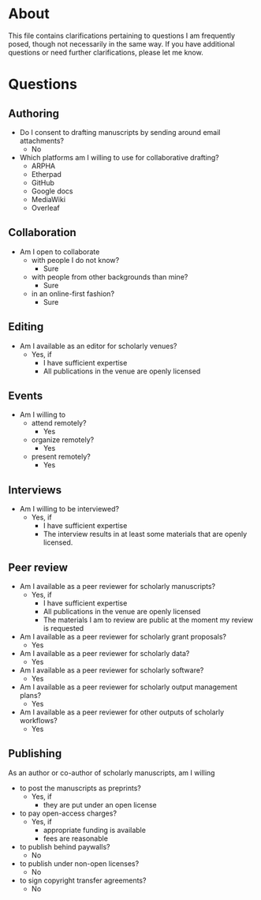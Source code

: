 # About

This file contains clarifications pertaining to questions I am frequently posed, though not necessarily in the same way. If you have additional questions or need further clarifications, please let me know.

# Questions

## Authoring

* Do I consent to drafting manuscripts by sending around email attachments?
  - No
* Which platforms am I willing to use for collaborative drafting?
  - ARPHA
  - Etherpad
  - GitHub
  - Google docs
  - MediaWiki
  - Overleaf


## Collaboration

* Am I open to collaborate 
  - with people I do not know?
    - Sure
  - with people from other backgrounds than mine?
    - Sure
  - in an online-first fashion?
    - Sure


## Editing

* Am I available as an editor for scholarly venues?
  - Yes, if
    - I have sufficient expertise
    - All publications in the venue are openly licensed 


## Events

* Am I willing to 
  - attend remotely?
    - Yes
  - organize remotely?
    - Yes
  - present remotely?
    - Yes

## Interviews

* Am I willing to be interviewed?
  - Yes, if
    - I have sufficient expertise
    - The interview results in at least some materials that are openly licensed.

## Peer review

* Am I available as a peer reviewer for scholarly manuscripts?
  - Yes, if
    - I have sufficient expertise
    - All publications in the venue are openly licensed 
    - The materials I am to review are public at the moment my review is requested
* Am I available as a peer reviewer for scholarly grant proposals?
  - Yes
* Am I available as a peer reviewer for scholarly data?
  - Yes
* Am I available as a peer reviewer for scholarly software?
  - Yes
* Am I available as a peer reviewer for scholarly output management plans?
  - Yes
* Am I available as a peer reviewer for other outputs of scholarly workflows?
  - Yes

## Publishing

As an author or co-author of scholarly manuscripts, am I willing
  - to post the manuscripts as preprints?
    - Yes, if
      - they are put under an open license
  - to pay open-access charges?
    - Yes, if 
      - appropriate funding is available
      - fees are reasonable
  - to publish behind paywalls?
    - No  
  - to publish under non-open licenses?
    - No  
  - to sign copyright transfer agreements?
    - No
